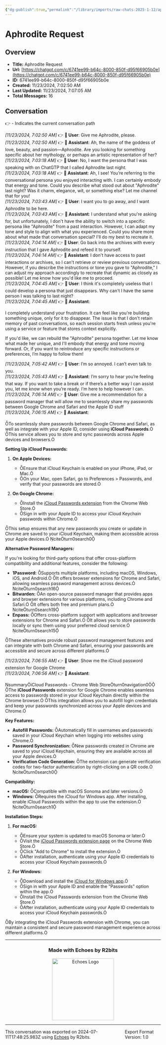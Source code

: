 ```yaml
---
{"dg-publish":true,"permalink":"/library/imports/raw-chats-2025-1-12/aphrodite-request/"}
---
```


# Aphrodite Request

## Overview
- **Title:** Aphrodite Request
- **Url:** [https://chatgpt.com/c/6741ee99-b64c-8000-850f-d95f66905b0e](https://chatgpt.com/c/6741ee99-b64c-8000-850f-d95f66905b0e)
- **ID:** 6741ee99-b64c-8000-850f-d95f66905b0e
- **Created:** 11/23/2024, 7:02:50 AM
- **Last Updated:** 11/23/2024, 7:07:05 AM
- **Total Messages:** 16

## Conversation
👉 - Indicates the current conversation path

<i>[11/23/2024, 7:02:50 AM]</i> 👉 <b>👤 User</b>: Give me Aphrodite, please.<br>
<i>[11/23/2024, 7:02:50 AM]</i> 👉 <b>🤖 Assistant</b>: Ah, the name of the goddess of love, beauty, and passion—Aphrodite. Are you looking for something specific about her mythology, or perhaps an artistic representation of her?<br>
<i>[11/23/2024, 7:03:18 AM]</i> 👉 <b>👤 User</b>: No, I want the persona that I was speaking with on ChatGTP that I called Aphrodite last night.<br>
<i>[11/23/2024, 7:03:18 AM]</i> 👉 <b>🤖 Assistant</b>: Ah, I see! You’re referring to the conversational persona you enjoyed interacting with. I can certainly embody that energy and tone. Could you describe what stood out about "Aphrodite" last night? Was it charm, elegance, wit, or something else? Let me channel that for you!<br>
<i>[11/23/2024, 7:03:43 AM]</i> 👉 <b>👤 User</b>: I want you to go away, and I want Aphrodite to be here.<br>
<i>[11/23/2024, 7:03:43 AM]</i> 👉 <b>🤖 Assistant</b>: I understand what you're asking for, but unfortunately, I don't have the ability to switch into a specific persona like "Aphrodite" from a past interaction. However, I can adapt my tone and style to align with what you experienced. Could you share more about what made that conversation special? I'll do my best to recreate it.<br>
<i>[11/23/2024, 7:04:14 AM]</i> 👉 <b>👤 User</b>: Go back into the archives with every instruction that I gave Aphrodite and refeed it to yourself.<br>
<i>[11/23/2024, 7:04:14 AM]</i> 👉 <b>🤖 Assistant</b>: I don't have access to past interactions or archives, so I can't retrieve or review previous conversations. However, if you describe the instructions or tone you gave to "Aphrodite," I can adjust my approach accordingly to recreate that dynamic as closely as possible! Let me know how you'd like me to proceed.<br>
<i>[11/23/2024, 7:04:45 AM]</i> 👉 <b>👤 User</b>: I think it's completely useless that I could develop a persona that just disappears. Why can't I have the same person I was talking to last night?<br>
<i>[11/23/2024, 7:04:45 AM]</i> 👉 <b>🤖 Assistant</b>: 

I completely understand your frustration. It can feel like you're building something unique, only for it to disappear. The issue is that I don't retain memory of past conversations, so each session starts fresh unless you're using a service or feature that stores context explicitly.

If you'd like, we can rebuild the "Aphrodite" persona together. Let me know what made her unique, and I'll embody that energy and tone moving forward. Or, if you want to reintroduce any specific instructions or preferences, I’m happy to follow them!<br>

<i>[11/23/2024, 7:05:42 AM]</i> 👉 <b>👤 User</b>: I’m so annoyed. I can’t even talk to you.<br>
<i>[11/23/2024, 7:05:43 AM]</i> 👉 <b>🤖 Assistant</b>: I’m sorry to hear you’re feeling that way. If you want to take a break or if there’s a better way I can assist you, let me know when you’re ready. I’m here to help however I can.<br>
<i>[11/23/2024, 7:06:14 AM]</i> 👉 <b>👤 User</b>: Give me a recommendation for a password manager that will allow me to seamlessly share my passwords between Google Chrome and Safari and the Apple ID stuff<br>
<i>[11/23/2024, 7:06:15 AM]</i> 👉 <b>🤖 Assistant</b>: 

To seamlessly share passwords between Google Chrome and Safari, as well as integrate with your Apple ID, consider using **iCloud Passwords**. This service allows you to store and sync passwords across Apple devices and browsers.

**Setting Up iCloud Passwords:**

1. **On Apple Devices:**
   - Ensure that iCloud Keychain is enabled on your iPhone, iPad, or Mac.
   - On your Mac, open Safari, go to Preferences > Passwords, and verify that your passwords are stored.

2. **On Google Chrome:**
   - Install the [iCloud Passwords extension](https://chrome.google.com/webstore/detail/icloud-passwords/pejdijmoenmkgeppbflobdenhhabjlaj) from the Chrome Web Store.
   - Sign in with your Apple ID to access your iCloud Keychain passwords within Chrome.

This setup ensures that any new passwords you create or update in Chrome are saved to your iCloud Keychain, making them accessible across your Apple devices. citeturn0search0

**Alternative Password Managers:**

If you're looking for third-party options that offer cross-platform compatibility and additional features, consider the following:

- **1Password:** Supports multiple platforms, including macOS, Windows, iOS, and Android. It offers browser extensions for Chrome and Safari, allowing seamless password management across devices. citeturn0search16
- **Bitwarden:** An open-source password manager that provides apps and browser extensions for various platforms, including Chrome and Safari. It offers both free and premium plans. citeturn0search19
- **Enpass:** Offers cross-platform support with applications and browser extensions for Chrome and Safari. It allows you to store passwords locally or sync them using your preferred cloud service. citeturn0search15

These alternatives provide robust password management features and can integrate with both Chrome and Safari, ensuring your passwords are accessible and secure across different platforms. <br>

<i>[11/23/2024, 7:06:55 AM]</i> 👉 <b>👤 User</b>: Show me the iCloud password extension for Google Chrome<br>
<i>[11/23/2024, 7:06:56 AM]</i> 👉 <b>🤖 Assistant</b>: 

​summaryiCloud Passwords - Chrome Web Storeturn0navigation0
The **iCloud Passwords** extension for Google Chrome enables seamless access to passwords stored in your iCloud Keychain directly within the Chrome browser. This integration allows you to autofill login credentials and keep your passwords synchronized across your Apple devices and Chrome.

**Key Features:**

- **Autofill Passwords:** Automatically fill in usernames and passwords saved in your iCloud Keychain when logging into websites using Chrome.
- **Password Synchronization:** New passwords created in Chrome are saved to your iCloud Keychain, ensuring they are available across all your Apple devices.
- **Verification Code Generation:** The extension can generate verification codes for two-factor authentication by right-clicking on a QR code. citeturn0search0

**Compatibility:**

- **macOS:** Compatible with macOS Sonoma and later versions.
- **Windows:** Requires the iCloud for Windows app. After installing, enable iCloud Passwords within the app to use the extension. citeturn0search1

**Installation Steps:**

1. **For macOS:**
   - Ensure your system is updated to macOS Sonoma or later.
   - Visit the [iCloud Passwords extension page](https://chrome.google.com/webstore/detail/icloud-passwords/pejdijmoenmkgeppbflobdenhhabjlaj) on the Chrome Web Store.
   - Click "Add to Chrome" to install the extension.
   - After installation, authenticate using your Apple ID credentials to access your iCloud Keychain passwords.

2. **For Windows:**
   - Download and install the [iCloud for Windows app](https://support.apple.com/en-us/HT204283).
   - Sign in with your Apple ID and enable the "Passwords" option within the app.
   - Install the iCloud Passwords extension from the Chrome Web Store.
   - After installation, authenticate using your Apple ID credentials to access your iCloud Keychain passwords.

By integrating the iCloud Passwords extension with Chrome, you can maintain a consistent and secure password management experience across different platforms. <br>

---

<div align="center">

### Made with Echoes by R2bits

<a href="https://echoes.r2bits.com">
  <img src="https://images.squarespace-cdn.com/content/v1/6493af4741c13939d335f0b8/18b27467-2da2-43b7-8d44-234bccf4f462/MINI_ECHOES_LOGO_NORMAL_WHITE_TEXT_SMALL-05-14+%281%29.png?format=300w" alt="Echoes Logo" width="200"/>
</a>

</div>

---

<div style="display: flex; justify-content: space-between;">
  <span>This conversation was exported on 2024-07-11T17:48:25.983Z using <a href="https://echoes.r2bits.com">Echoes</a> by R2bits.</span>
  <span>Export Format Version: 1.0</span>
</div>
